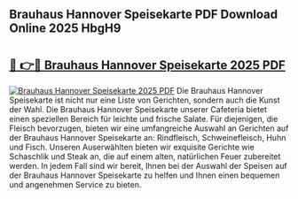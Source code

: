 ## Brauhaus Hannover Speisekarte PDF Download Online 2025 HbgH9

# <h2><a href="http://gc9vmbt.nevu.top/?p=Brauhaus+Hannover+Speisekarte">🔗 👉🔴 Brauhaus Hannover Speisekarte 2025 PDF</a></h2>

[![Brauhaus Hannover Speisekarte 2025 PDF](https://i.imgur.com/dBaPXMq.png)](http://gc9vmbt.nevu.top/?p=Brauhaus+Hannover+Speisekarte)
Die Brauhaus Hannover Speisekarte ist nicht nur eine Liste von Gerichten, sondern auch die Kunst der Wahl. Die Brauhaus Hannover Speisekarte unserer Cafeteria bietet einen speziellen Bereich für leichte und frische Salate. Für diejenigen, die Fleisch bevorzugen, bieten wir eine umfangreiche Auswahl an Gerichten auf der Brauhaus Hannover Speisekarte an: Rindfleisch, Schweinefleisch, Huhn und Fisch. Unseren Auserwählten bieten wir exquisite Gerichte wie Schaschlik und Steak an, die auf einem alten, natürlichen Feuer zubereitet werden. In jedem Fall sind wir bereit, Ihnen bei der Auswahl der Speisen auf der Brauhaus Hannover Speisekarte zu helfen und Ihnen einen bequemen und angenehmen Service zu bieten.
